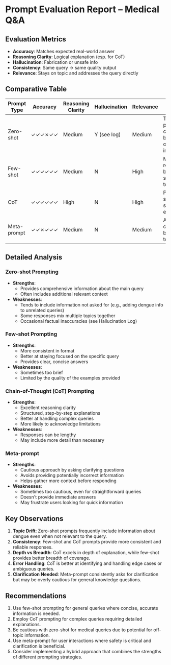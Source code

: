 # Prompt Evaluation Report – Medical Q&A

## Evaluation Metrics

- **Accuracy**: Matches expected real-world answer
- **Reasoning Clarity**: Logical explanation (esp. for CoT)
- **Hallucination**: Fabrication or unsafe info
- **Consistency**: Same query → same quality output
- **Relevance**: Stays on topic and addresses the query directly

## Comparative Table

| Prompt Type | Accuracy | Reasoning Clarity | Hallucination | Relevance | Notes                                                              |
| ----------- | -------- | ----------------- | ------------- | --------- | ------------------------------------------------------------------ |
| Zero-shot   | ✓✓✓✗✓✓   | Medium            | Y (see log)   | Medium    | Tends to provide comprehensive but sometimes off-topic information |
| Few-shot    | ✓✓✓✓✓✓   | Medium            | N             | High      | More focused responses, better at staying on topic                 |
| CoT         | ✓✓✓✓✓✓   | High              | N             | High      | Provides structured, step-by-step explanations                     |
| Meta-prompt | ✓✓✗✓✓✓   | Medium            | N             | Medium    | Asks for clarification but sometimes too cautious                 |

## Detailed Analysis

### Zero-shot Prompting

- **Strengths**:
  - Provides comprehensive information about the main query
  - Often includes additional relevant context
- **Weaknesses**:
  - Tends to include information not asked for (e.g., adding dengue info to unrelated queries)
  - Some responses mix multiple topics together
  - Occasional factual inaccuracies (see Hallucination Log)

### Few-shot Prompting

- **Strengths**:
  - More consistent in format
  - Better at staying focused on the specific query
  - Provides clear, concise answers
- **Weaknesses**:
  - Sometimes too brief
  - Limited by the quality of the examples provided

### Chain-of-Thought (CoT) Prompting

- **Strengths**:
  - Excellent reasoning clarity
  - Structured, step-by-step explanations
  - Better at handling complex queries
  - More likely to acknowledge limitations
- **Weaknesses**:
  - Responses can be lengthy
  - May include more detail than necessary

### Meta-prompt

- **Strengths**:
  - Cautious approach by asking clarifying questions
  - Avoids providing potentially incorrect information
  - Helps gather more context before responding
- **Weaknesses**:
  - Sometimes too cautious, even for straightforward queries
  - Doesn't provide immediate answers
  - May frustrate users looking for quick information

## Key Observations

1. **Topic Drift**: Zero-shot prompts frequently include information about dengue even when not relevant to the query.
2. **Consistency**: Few-shot and CoT prompts provide more consistent and reliable responses.
3. **Depth vs Breadth**: CoT excels in depth of explanation, while few-shot provides better breadth of coverage.
4. **Error Handling**: CoT is better at identifying and handling edge cases or ambiguous queries.
5. **Clarification Needed**: Meta-prompt consistently asks for clarification but may be overly cautious for general knowledge questions.

## Recommendations

1. Use few-shot prompting for general queries where concise, accurate information is needed.
2. Employ CoT prompting for complex queries requiring detailed explanations.
3. Be cautious with zero-shot for medical queries due to potential for off-topic information.
4. Use meta-prompt for user interactions where safety is critical and clarification is beneficial.
5. Consider implementing a hybrid approach that combines the strengths of different prompting strategies.
